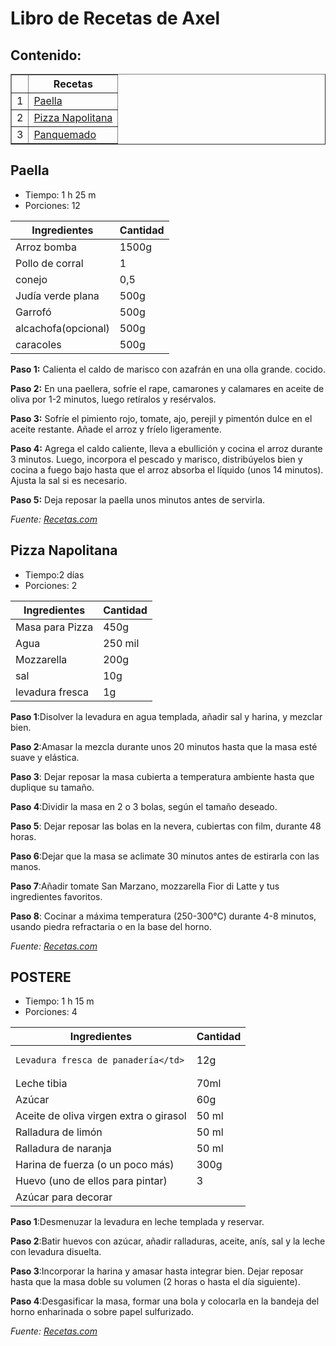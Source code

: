<!DOCTYPE html>
<html>
<head>
<title>Derivado de "Proyecto: libro de recetas"</title>
<meta charset="utf-8">
<style>
</style>
</head>
<body>
<h1>Libro de Recetas de Axel </h1>
<h2>Contenido:</h2>
<table border="1">
<thead>
<tr>
<th></th>
<th>Recetas</th>
</tr>
</thead>
<tbody>
<tr>
<td>1</td>
<td><a href="#receta1">Paella</a></td>
</tr>
<tr>
<td>2</td>
<td><a href="#receta2">Pizza Napolitana</a></td>
</tr>
<tr>
<td>3</td>
<td><a href="#receta3">Panquemado </a></td>
</tr>
</tbody>
</table>
<!-- Receta 1 -->
<h2 id="receta1">Paella</h2>
<ul>
<li>Tiempo: 1 h 25 m</li>
<li>Porciones: 12</li>
</ul>
<table>
<thead>
<tr><th>Ingredientes</th>
<th>Cantidad</th>
</tr>
</thead>
<tbody>
<tr>
<td>Arroz bomba</td>
<td>1500g</td>
</tr>
<tr>
<td>Pollo de corral</td>
<td>1</td>
</tr>
<tr>
<td>conejo</td>
<td>0,5</td>
</tr>
<tr>
<td>Judía verde plana</td>
<td>500g</td>
</tr>
<tr>
<td>Garrofó</td>
<td>500g</td>
</tr>
<tr>
<td>alcachofa(opcional)</td>
<td>500g</td>
</tr>
<tr>
<td>caracoles</td>
<td>500g</td>
</tr>
</tbody>
</table>
<p><strong>Paso 1:</strong> Calienta el caldo de marisco con azafrán en una olla grande.
cocido.</p>
<p><strong>Paso 2:</strong> En una paellera, sofríe el rape, camarones y calamares en aceite de oliva por 1-2 minutos, luego retíralos y resérvalos.</p>
<p><strong>Paso 3:</strong> Sofríe el pimiento rojo, tomate, ajo, perejil y pimentón dulce en el aceite restante. Añade el arroz y fríelo ligeramente.</p>
<p><strong>Paso 4:</strong> Agrega el caldo caliente, lleva a ebullición y cocina el arroz durante 3 minutos. Luego, incorpora el pescado y marisco, distribúyelos bien y cocina a fuego bajo hasta que el arroz absorba el líquido (unos 14 minutos). Ajusta la sal si es necesario.</p>
<p><strong>Paso 5:</strong> Deja reposar la paella unos minutos antes de servirla.</p>
<p><em>Fuente: <a
href="https://www.directoalpaladar.com/recetas-de-arroces/paella-valenciana-receta-tradicional">Recetas.com</a></em></p>
<!-- Receta 2 -->
<h2 id="receta2">Pizza Napolitana</h2>
<ul>
<li>Tiempo:2 días</li>
<li>Porciones: 2</li>
</ul>
<table>
<thead>
<tr>
<th>Ingredientes</th>
<th>Cantidad</th>
</tr>
</thead><tbody>
<tr>
<td>Masa para Pizza</td>
<td>450g</td>
</tr>
<tr>
<td>Agua</td>
<td>250 mil</td>
</tr>
<tr>
<td>Mozzarella</td>
<td>200g</td>
</tr>
<tr>
<td>sal</td>
<td>10g</td>
</tr>
<tr>
<td>levadura fresca</td>
<td>1g</td>
</tr>
</tbody>
</table>
<p><strong>Paso 1</strong>:Disolver la levadura en agua templada, añadir sal y harina, y mezclar bien. </p>
<p><strong>Paso 2</strong>:Amasar la mezcla durante unos 20 minutos hasta que la masa esté suave y elástica. </p>
<p><strong>Paso 3</strong>: Dejar reposar la masa cubierta a temperatura ambiente hasta que duplique su tamaño. </p>
<p><strong>Paso 4</strong>:Dividir la masa en 2 o 3 bolas, según el tamaño deseado.  </p>
<p><strong>Paso 5</strong>: Dejar reposar las bolas en la nevera, cubiertas con film, durante 48 horas.  </p>
<p><strong>Paso 6</strong>:Dejar que la masa se aclimate 30 minutos antes de estirarla con las manos. </p>
<p><strong>Paso 7</strong>:Añadir tomate San Marzano, mozzarella Fior di Latte y tus ingredientes favoritos. </p>
<p><strong>Paso 8</strong>: Cocinar a máxima temperatura (250-300°C) durante 4-8 minutos, usando piedra refractaria o en la base del horno. </p>
<p><em>Fuente: <a
href="https://www.directoalpaladar.com/curso-de-cocina/como-hacer-autentica-pizza-napolitana-casa-seguimos-receta-paso-a-paso-pizzaiolo">Recetas.com</a></em></p>
<!-- Receta 3 -->
<h2 id="receta3">POSTERE</h2>
<ul>
<li>Tiempo: 1 h 15 m</li>
<li>Porciones: 4</li>
</ul>
<table>
<thead>
<tr>
<th>Ingredientes</th>
<th>Cantidad</th>
</tr>
</thead>
<tbody>
<tr>
<td>

    Levadura fresca de panadería</td>
<td>12g</td>
</tr><tr>
<td>Leche tibia</td>
<td>70ml</td>
</tr>
<tr>
<td>Azúcar </td>
<td>60g</td>
</tr>
<tr>
<td>Aceite de oliva virgen extra o girasol</td>
<td>50 ml</td>
</tr>
<tr>
<td>Ralladura de limón</td>
<td>50 ml</td>
</tr>
<tr>
<td>Ralladura de naranja</td>
<td>50 ml</td>
</tr>
<tr>
<td>Harina de fuerza (o un poco más)</td>
<td>300g</td>
</tr>
<tr>
<td>Huevo (uno de ellos para pintar)</td>
<td>3</td>
</tr>
<tr>
<td>Azúcar para decorar</td>
<td></td>
</tr>
</tbody>
</table>
<p><strong>Paso 1</strong>:Desmenuzar la levadura en leche templada y reservar.</p>
<p><strong>Paso 2</strong>:Batir huevos con azúcar, añadir ralladuras, aceite, anís, sal y la leche con levadura disuelta.</p>
<p><strong>Paso 3</strong>:Incorporar la harina y amasar hasta integrar bien. Dejar reposar hasta que la masa doble su volumen (2 horas o hasta el día siguiente).</p>
<p><strong>Paso 4</strong>:Desgasificar la masa, formar una bola y colocarla en la bandeja del horno enharinada o sobre papel sulfurizado.</p>

<p><em>Fuente: <a
href="https://www.directoalpaladar.com/postres/panquemao-o-panquemado-receta-tradicional-valenciana-de-semana-santa">Recetas.com</a></em></p>
</body>
</html>

